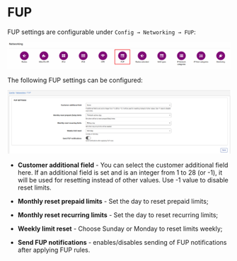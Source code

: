 FUP
====

FUP settings are configurable under `Config → Networking → FUP`:

![Main menu](icon.png)

The following FUP settings can be configured:

![Settings](config.png)

* **Customer additional field** - You can select the customer additional field here. If an additional field is set and is an integer from 1 to 28 (or -1), it will be used for resetting instead of other values. Use -1 value to disable reset limits.

* **Monthly reset prepaid limits** - Set the day to reset prepaid limits;

* **Monthly reset recurring limits** - Set the day to reset recurring limits;

* **Weekly limit reset** - Choose Sunday or Monday to reset limits weekly;

* **Send FUP notifications** - enables/disables sending of FUP notifications after applying FUP rules.
